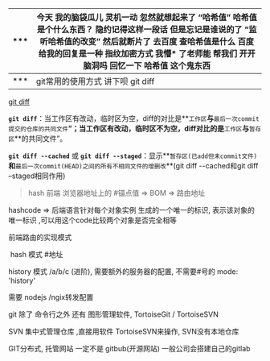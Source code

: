 | ***  | 今天 我的脑袋瓜儿 灵机一动 忽然就想起来了 “哈希值” 哈希值是个什么东西？ 隐约记得这样一段话 但是忘记是谁说的了 “监听哈希值的改变” 然后就断片了 去百度 查哈希值是什么 百度给我的回复是一种 指纹加密方式 我懵* 了老师能 帮我们 开开脑洞吗 回忆一下 哈希值 这个鬼东西 |
| ---- | ------------------------------------------------------------ |
| ***  | git常用的使用方式 讲下呗 git diff                            |

[git diff](https://blog.csdn.net/wq6ylg08/article/details/88798254)

**`git diff`**：当工作区有改动，临时区为空，diff的对比是**`工作区`**与**`最后一次commit提交的仓库的共同文件`**”；当工作区有改动，临时区不为空，diff对比的是**`工作区`**与**`暂存区`**的共同文件”。

**`git diff --cached`** 或 **`git diff --staged`**：显示**`暂存区(已add但未commit文件)`**和**`最后一次commit(HEAD)之间的所有不相同文件的增删改`**(git diff --cached和git diff –staged相同作用)



> hash 前端 浏览器地址上的 #锚点值  => BOM  => 路由地址

hashcode =>  后端语言针对每个对象实例 生成的一个唯一的标识, 表示该对象的唯一标识 ,可以用这个code比较两个对象是否完全相等

前端路由的实现模式  

​    hash 模式    #地址

   history 模式   /a/b/c  (进阶),  需要额外的服务器的配置, 不需要#号的  mode: 'history'

  需要 nodejs  /ngix转发配置



git 除了 命令行之外 还有 图形管理软件, TortoiseGit /  TortoiseSVN

SVN  集中式管理仓库 ,直接用软件 TortoiseSVN来操作, SVN没有本地仓库

GIT分布式, 托管网站 一定不是 gitbub(开源网站) 一般公司会搭建自己的gitlab

>  